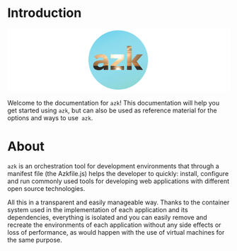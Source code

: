 # Introduction

![Figure 1-1](./resources/images/logo.png)

Welcome to the documentation for `azk`! This documentation will help you get started using `azk`, but can also be used as reference material for the options and ways to use` azk`.

# About

`azk` is an orchestration tool for development environments that through a manifest file (the Azkfile.js) helps the developer to quickly: install, configure and run commonly used tools for developing web applications with different open source technologies.

All this in a transparent and easily manageable way. Thanks to the container system used in the implementation of each application and its dependencies, everything is isolated and you can easily remove and recreate the environments of each application without any side effects or loss of performance, as would happen with the use of virtual machines for the same purpose.
